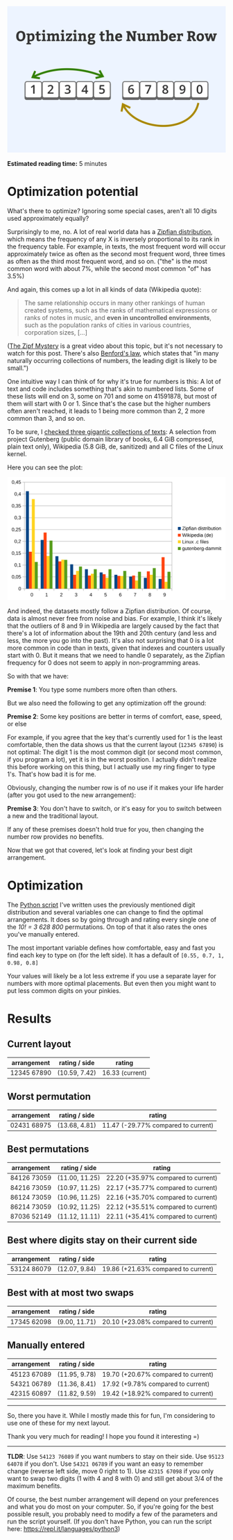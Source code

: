 ![Optimizing the number row folder image](folder.png)

**Estimated reading time:** 5 minutes

# Optimization potential

What's there to optimize? Ignoring some special cases, aren't all 10 digits used approximately equally?

Surprisingly to me, no. A lot of real world data has a [Zipfian distribution](https://en.wikipedia.org/wiki/Zipf%27s_law), which means the frequency of any X is inversely proportional to its rank in the frequency table. For example, in texts, the most frequent word will occur approximately twice as often as the second most frequent word, three times as often as the third most frequent word, and so on. ("the" is the most common word with about 7%, while the second most common "of" has 3.5%)

And again, this comes up a lot in all kinds of data (Wikipedia quote):

> The same relationship occurs in many other rankings of human created systems, such as the ranks of mathematical expressions or ranks of notes in music, and **even in uncontrolled environments**, such as the population ranks of cities in various countries, corporation sizes, [...]

([The Zipf Mystery](https://www.youtube.com/watch?v=fCn8zs912OE) is a great video about this topic, but it's not necessary to watch for this post. There's also [Benford's law](https://en.wikipedia.org/wiki/Benford's_law), which states that "in many naturally occurring collections of numbers, the leading digit is likely to be small.")

One intuitive way I can think of for why it's true for numbers is this: A lot of text and code includes something that's akin to numbered lists. Some of these lists will end on 3, some on 701 and some on 41591878, but most of them will start with 0 or 1. Since that's the case but the higher numbers often aren't reached, it leads to 1 being more common than 2, 2 more common than 3, and so on.

To be sure, I [checked three gigantic collections of texts](corpus_count.py): A selection from project Gutenberg (public domain library of books, 6.4 GiB compressed, plain text only), Wikipedia (5.8 GiB, de, sanitized) and all C files of the Linux kernel. 

Here you can see the plot: 

![Plot that shows how the aforementioned data is mostly Zipfian](digit_frequencies.png)

And indeed, the datasets mostly follow a Zipfian distribution. Of course, data is almost never free from noise and bias. For example, I think it's likely that the outliers of 8 and 9 in Wikipedia are largely caused by the fact that there's a lot of information about the 19th and 20th century (and less and less, the more you go into the past). It's also not surprising that 0 is a lot more common in code than in texts, given that indexes and counters usually start with 0. But it means that we need to handle 0 separately, as the Zipfian frequency for 0 does not seem to apply in non-programming areas.

So with that we have:

**Premise 1**: You type some numbers more often than others.

But we also need the following to get any optimization off the ground:

**Premise 2**: Some key positions are better in terms of comfort, ease, speed, or else

For example, if you agree that the key that's currently used for 1 is the least comfortable, then the data shows us that the current layout (`12345 67890`) is not optimal: The digit 1 is the most common digit (or second most common, if you program a lot), yet it is in the worst position. I actually didn't realize this before working on this thing, but I actually use my ring finger to type 1's. That's how bad it is for me.

Obviously, changing the number row is of no use if it makes your life harder (after you got used to the new arrangement):

**Premise 3**: You don't have to switch, or it's easy for you to switch between a new and the traditional layout.

If any of these premises doesn't hold true for you, then changing the number row provides no benefits.

Now that we got that covered, let's look at finding your best digit arrangement. 
 

# Optimization
The [Python script](find_optimal_num_rows.py) I've written uses the previously mentioned digit distribution and several variables one can change to find the optimal arrangements. It does so by going through and rating every single one of the *10! = 3 628 800* permutations. On top of that it also rates the ones you've manually entered.

The most important variable defines how comfortable, easy and fast you find each key to type on (for the left side). It has a default of `[0.55, 0.7, 1, 0.98, 0.8]`

Your values will likely be a lot less extreme if you use a separate layer for numbers with more optimal placements. But even then you might want to put less common digits on your pinkies.


# Results
## Current layout
| arrangement | rating / side  | rating                              |
|-------------|----------------|-------------------------------------|
| 12345 67890 | (10.59, 7.42)  | 16.33 (current)                     |

## Worst permutation
| arrangement | rating / side  | rating                              |
|-------------|----------------|-------------------------------------|
| 02431 68975 | (13.68, 4.81)  | 11.47 (-29.77% compared to current) |

## Best permutations
| arrangement | rating / side  | rating                              |
|-------------|----------------|-------------------------------------|
| 84126 73059 | (11.00, 11.25) | 22.20 (+35.97% compared to current) |
| 84216 73059 | (10.97, 11.25) | 22.17 (+35.77% compared to current) |
| 86124 73059 | (10.96, 11.25) | 22.16 (+35.70% compared to current) |
| 86214 73059 | (10.92, 11.25) | 22.12 (+35.51% compared to current) |
| 87036 52149 | (11.12, 11.11) | 22.11 (+35.41% compared to current) |

## Best where digits stay on their current side
| arrangement | rating / side  | rating                              |
|-------------|----------------|-------------------------------------|
| 53124 86079 | (12.07, 9.84)  | 19.86 (+21.63% compared to current) |

## Best with at most two swaps
| arrangement | rating / side  | rating                              |
|-------------|----------------|-------------------------------------|
| 17345 62098 | (9.00, 11.71)  | 20.10 (+23.08% compared to current) |

## Manually entered
| arrangement | rating / side  | rating                              |
|-------------|----------------|-------------------------------------|
| 45123 67089 | (11.95, 9.78)  | 19.70 (+20.67% compared to current) |
| 54321 06789 | (11.36, 8.41)  | 17.92 (+9.78% compared to current)  |
| 42315 60897 | (11.82, 9.59)  | 19.42 (+18.92% compared to current) |

---

So, there you have it. While I mostly made this for fun, I'm considering to use one of these for my next layout.

Thank you very much for reading! I hope you found it interesting =)

---

**TLDR**: Use `54123 76089` if you want numbers to stay on their side. Use `95123 64078` if you don't. Use `54321 06789` if you want an easy to remember change (reverse left side, move 0 right to 1). Use `42315 67098` if you only want to swap two digits (1 with 4 and 8 with 0) and still get about 3/4 of the maximum benefits.

Of course, the best number arrangement will depend on your preferences and what you do most on your computer. So, if you're going for the best possible result, you probably need to modify a few of the parameters and run the script yourself. (If you don't have Python, you can run the script here: https://repl.it/languages/python3)
